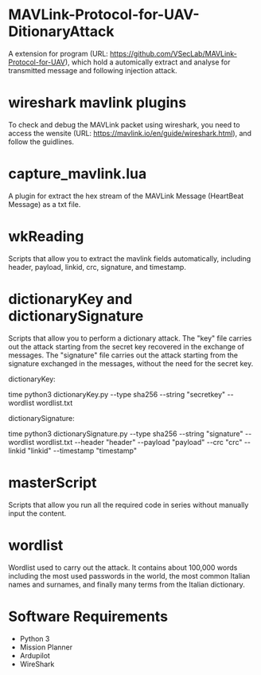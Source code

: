 # MAVLink-Protocol-for-UAV-DitionaryAttack

A extension for program (URL: https://github.com/VSecLab/MAVLink-Protocol-for-UAV), which hold a automically extract and analyse for transmitted message and following injection attack.

# wireshark mavlink plugins

To check and debug the MAVLink packet using wireshark, you need to access the wensite (URL: https://mavlink.io/en/guide/wireshark.html), and follow the guidlines.

# capture_mavlink.lua

A plugin for extract the hex stream of the MAVLink Message (HeartBeat Message) as a txt file.

# wkReading

Scripts that allow you to extract the mavlink fields automatically, including header, payload, linkid, crc, signature, and timestamp.

# dictionaryKey and dictionarySignature

Scripts that allow you to perform a dictionary attack. The "key" file carries out the attack starting from the secret key recovered in the exchange of messages. The "signature" file carries out the attack starting from the signature exchanged in the messages, without the need for the secret key.

dictionaryKey:

time python3 dictionaryKey.py --type sha256 --string "secretkey" --wordlist wordlist.txt

dictionarySignature:

time python3 dictionarySignature.py --type sha256 --string "signature" --wordlist wordlist.txt --header "header" --payload "payload" --crc "crc" --linkid "linkid" --timestamp "timestamp"

# masterScript

Scripts that allow you run all the required code in series without manually input the content.

# wordlist

Wordlist used to carry out the attack.  It contains about 100,000 words including the most used passwords in the world, the most common Italian names and surnames, and finally many terms from the Italian dictionary.

# Software Requirements 

- Python 3
- Mission Planner
- Ardupilot
- WireShark
